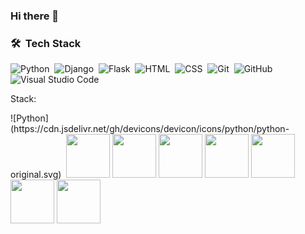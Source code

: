 ### Hi there 👋

<!--
**Andrey-OG/Andrey-OG** is a ✨ _special_ ✨ repository because its `README.md` (this file) appears on your GitHub profile.

Here are some ideas to get you started:

- 🔭 I’m currently working on ...
- 🌱 I’m currently learning ...
- 👯 I’m looking to collaborate on ...
- 🤔 I’m looking for help with ...
- 💬 Ask me about ...
- 📫 How to reach me: ...
- 😄 Pronouns: ...
- ⚡ Fun fact: ...
-->

### 🛠 &nbsp;Tech Stack

![Python](https://img.shields.io/badge/-Python-05122A?style=flat&logo=python)&nbsp;
![Django](https://img.shields.io/badge/-Django-05122A?style=flat&logo=django&logoColor=092E20)&nbsp;
![Flask](https://img.shields.io/badge/-Flask-05122A?style=flat&logo=flask)&nbsp;
![HTML](https://img.shields.io/badge/-HTML-05122A?style=flat&logo=HTML5)&nbsp;
![CSS](https://img.shields.io/badge/-CSS-05122A?style=flat&logo=CSS3&logoColor=1572B6)&nbsp;
![Git](https://img.shields.io/badge/-Git-05122A?style=flat&logo=git)&nbsp;
![GitHub](https://img.shields.io/badge/-GitHub-05122A?style=flat&logo=github)&nbsp;
![Visual Studio Code](https://img.shields.io/badge/-Visual%20Studio%20Code-05122A?style=flat&logo=visual-studio-code&logoColor=007ACC)&nbsp;


Stack: 
<p>
  ![Python](https://cdn.jsdelivr.net/gh/devicons/devicon/icons/python/python-original.svg)&nbsp;
  <img src="https://cdn.jsdelivr.net/gh/devicons/devicon/icons/python/python-original.svg" width="70" height="70"/>

  <img src="https://cdn.jsdelivr.net/gh/devicons/devicon/icons/django/django-plain.svg" width="70" height="70"/>

  <img src="https://cdn.jsdelivr.net/gh/devicons/devicon/icons/docker/docker-original-wordmark.svg" width="70" height="70"/>

  <img src="https://cdn.jsdelivr.net/gh/devicons/devicon/icons/postgresql/postgresql-original-wordmark.svg" width="70" height="70"/>

  <img src="https://cdn.jsdelivr.net/gh/devicons/devicon/icons/html5/html5-original-wordmark.svg" width="70" height="70"/>

  <img src="https://cdn.jsdelivr.net/gh/devicons/devicon/icons/css3/css3-original-wordmark.svg" width="70" height="70"/>

  <img src="https://cdn.jsdelivr.net/gh/devicons/devicon/icons/git/git-original-wordmark.svg" width="70" height="70"/>  
</p>
